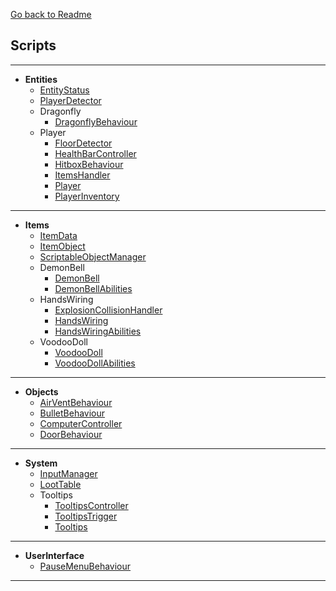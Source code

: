 ﻿[Go back to Readme](https://github.com/WojciechPrusaczyk/neo-punk/tree/main?tab=readme-ov-file#dokumentacja-kodu)

## Scripts

---

- **Entities**
    - [EntityStatus](scripts/Entities/EntityStatus.md)
    - [PlayerDetector](scripts/Entities/PlayerDetector.md)
    - Dragonfly
        - [DragonflyBehaviour](scripts/Entities/Dragonfly/DragonflyBehaviour.md)
    - Player
        - [FloorDetector](scripts/Entities/Player/FloorDetector.md)
        - [HealthBarController](scripts/Entities/Player/HealthBarController.md)
        - [HitboxBehaviour](scripts/Entities/Player/HitboxBehaviour.md)
        - [ItemsHandler](scripts/Entities/Player/ItemsHandler.md)
        - [Player](scripts/Entities/Player/Player.md)
        - [PlayerInventory](scripts/Entities/Player/PlayerInventory.md)
---
- **Items**
    - [ItemData](scripts/Items/ItemData.md)
    - [ItemObject](scripts/Items/ItemObject.md)
    - [ScriptableObjectManager](scripts/Items/ScriptableObjectManager.md)
    - DemonBell
        - [DemonBell](scripts/Items/DemonBell/DemonBell.md)
        - [DemonBellAbilities](scripts/Items/DemonBell/DemonBellAbilities.md)
    - HandsWiring
        - [ExplosionCollisionHandler](scripts/Items/HandsWiring/ExplosionCollisionHandler.md)
        - [HandsWiring](scripts/Items/HandsWiring/HandsWiring.md)
        - [HandsWiringAbilities](scripts/Items/HandsWiring/HandsWiringAbilities.md)
    - VoodooDoll
        - [VoodooDoll](scripts/Items/VoodooDoll/VoodooDoll.md)
        - [VoodooDollAbilities](scripts/Items/VoodooDoll/VoodooDollAbilities.md)
---
- **Objects**
    - [AirVentBehaviour](scripts/Objects/AirVentBehaviour.md)
    - [BulletBehaviour](scripts/Objects/BulletBehaviour.md)
    - [ComputerController](scripts/Objects/ComputerController.md)
    - [DoorBehaviour](scripts/Objects/DoorBehaviour.md)
---
- **System**
    - [InputManager](scripts/System/InputManager.md)
    - [LootTable](scripts/System/LootTable.md)
    - Tooltips
        - [TooltipsController](scripts/System/Tooltips/TooltipsController.md)
        - [TooltipsTrigger](scripts/System/Tooltips/TooltipsTrigger.md)
        - [Tooltips](scripts/System/Tooltips/Tooltips.md)
---
- **UserInterface**
    - [PauseMenuBehaviour](scripts/UserInterface/PauseMenuBehaviour.md)
---
